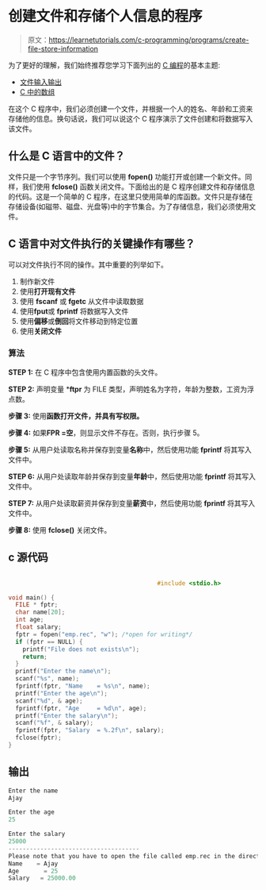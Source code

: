# 创建文件和存储个人信息的程序

> 原文：<https://learnetutorials.com/c-programming/programs/create-file-store-information>

为了更好的理解，我们始终推荐您学习下面列出的 [C 编程](../ "C programming")的基本主题:

*   [文件输入输出](../../c-programming/file-handling)
*   [C 中的数组](../../c-programming/array)

在这个 C 程序中，我们必须创建一个文件，并根据一个人的姓名、年龄和工资来存储他的信息。换句话说，我们可以说这个 C 程序演示了文件创建和将数据写入该文件。

## 什么是 C 语言中的文件？

文件只是一个字节序列。我们可以使用 **fopen()** 功能打开或创建一个新文件。同样，我们使用 **fclose()** 函数关闭文件。下面给出的是 C 程序创建文件和存储信息的代码。这是一个简单的 C 程序，在这里只使用简单的库函数。文件只是存储在存储设备(如磁带、磁盘、光盘等)中的字节集合。为了存储信息，我们必须使用文件。

## C 语言中对文件执行的关键操作有哪些？

可以对文件执行不同的操作。其中重要的列举如下。

1.  制作新文件
2.  使用**打开现有文件**
3.  使用 **fscanf** 或 **fgetc** 从文件中读取数据
4.  使用**fput**或 **fprintf** 将数据写入文件
5.  使用**偏移**或**倒回**将文件移动到特定位置
6.  使用**关闭文件**

### 算法

**STEP 1:** 在 C 程序中包含使用内置函数的头文件。

**STEP 2:** 声明变量 ***ftpr** 为 FILE 类型，声明姓名为字符，年龄为整数，工资为浮点数。

**步骤 3:** 使用**函数打开文件，并具有写权限。**

**步骤 4:** 如果**FPR =空**，则显示文件不存在。否则，执行步骤 5。

**步骤 5:** 从用户处读取名称并保存到变量**名称**中，然后使用功能 **fprintf** 将其写入文件中。

**STEP 6:** 从用户处读取年龄并保存到变量**年龄**中，然后使用功能 **fprintf** 将其写入文件中。

**STEP 7:** 从用户处读取薪资并保存到变量**薪资**中，然后使用功能 **fprintf** 将其写入文件中。

**步骤 8:** 使用 **fclose()** 关闭文件。

## c 源代码

```c

                                          #include <stdio.h>

void main() {
  FILE * fptr;
  char name[20];
  int age;
  float salary;
  fptr = fopen("emp.rec", "w"); /*open for writing*/
  if (fptr == NULL) {
    printf("File does not exists\n");
    return;
  }
  printf("Enter the name\n");
  scanf("%s", name);
  fprintf(fptr, "Name    = %s\n", name);
  printf("Enter the age\n");
  scanf("%d", & age);
  fprintf(fptr, "Age     = %d\n", age);
  printf("Enter the salary\n");
  scanf("%f", & salary);
  fprintf(fptr, "Salary  = %.2f\n", salary);
  fclose(fptr);
}

```

## 输出

```c
Enter the name
Ajay

Enter the age
25

Enter the salary
25000
-------------------------------------
Please note that you have to open the file called emp.rec in the directory
Name    = Ajay
Age       = 25
Salary   = 25000.00
```